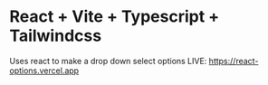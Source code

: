 # React + Vite + Typescript + Tailwindcss

Uses react to make a drop down select options
LIVE: https://react-options.vercel.app
